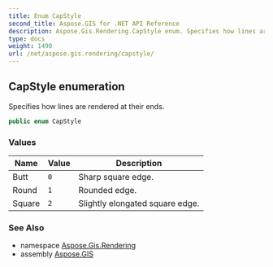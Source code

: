 ```yaml
---
title: Enum CapStyle
second_title: Aspose.GIS for .NET API Reference
description: Aspose.Gis.Rendering.CapStyle enum. Specifies how lines are rendered at their ends.
type: docs
weight: 1490
url: /net/aspose.gis.rendering/capstyle/
---
```

## CapStyle enumeration

Specifies how lines are rendered at their ends.

```csharp
public enum CapStyle
```

### Values

| Name | Value | Description |
| --- | --- | --- |
| Butt | `0` | Sharp square edge. |
| Round | `1` | Rounded edge. |
| Square | `2` | Slightly elongated square edge. |

### See Also

* namespace [Aspose.Gis.Rendering](../../aspose.gis.rendering/)
* assembly [Aspose.GIS](../../)


